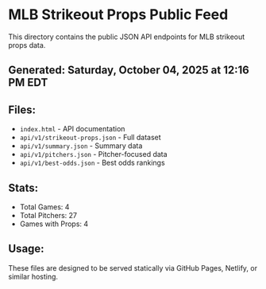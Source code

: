 # MLB Strikeout Props Public Feed

This directory contains the public JSON API endpoints for MLB strikeout props data.

## Generated: Saturday, October 04, 2025 at 12:16 PM EDT

## Files:
- `index.html` - API documentation
- `api/v1/strikeout-props.json` - Full dataset
- `api/v1/summary.json` - Summary data
- `api/v1/pitchers.json` - Pitcher-focused data  
- `api/v1/best-odds.json` - Best odds rankings

## Stats:
- Total Games: 4
- Total Pitchers: 27
- Games with Props: 4

## Usage:
These files are designed to be served statically via GitHub Pages, Netlify, or similar hosting.
